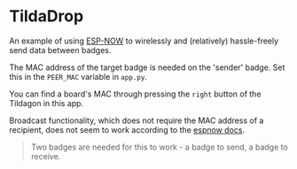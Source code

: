 # TildaDrop

An example of using [ESP-NOW](https://docs.micropython.org/en/latest/library/espnow.html) to wirelessly and (relatively) hassle-freely send data between badges.

The MAC address of the target badge is needed on the 'sender' badge. Set this in the `PEER_MAC` variable in `app.py`.

You can find a board's MAC through pressing the `right` button of the Tildagon in this app.

Broadcast functionality, which does not require the MAC address of a recipient, does not seem to work according to the [espnow docs](https://docs.micropython.org/en/latest/library/espnow.html#broadcast-and-multicast).

> Two badges are needed for this to work - a badge to send, a badge to receive.
